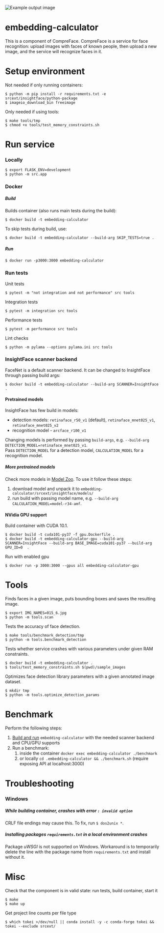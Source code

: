 ![Example output image](./sample_images/readme_example.png)

# embedding-calculator
This is a component of CompreFace. CompreFace is a service for face recognition: upload images with faces of known people, then upload a new image, and the service will recognize faces in it.

# Setup environment
Not needed if only running containers:
```
$ python -m pip install -r requirements.txt -e srcext/insightface/python-package
$ imageio_download_bin freeimage
```
Only needed if using tools:
```
$ make tools/tmp
$ chmod +x tools/test_memory_constraints.sh
```

# Run service
### Locally
```
$ export FLASK_ENV=development
$ python -m src.app
```

### Docker
##### Build
Builds container (also runs main tests during the build):
```
$ docker build -t embedding-calculator 
```
To skip tests during build, use:
```
$ docker build -t embedding-calculator --build-arg SKIP_TESTS=true .
```

##### Run
```
$ docker run -p3000:3000 embedding-calculator
```

### Run tests
Unit tests
```
$ pytest -m "not integration and not performance" src tools
```
Integration tests
```
$ pytest -m integration src tools
```
Performance tests
```
$ pytest -m performance src tools
```
Lint checks
```
$ python -m pylama --options pylama.ini src tools
```

### InsightFace scanner backend

FaceNet is a default scanner backend. It can be changed to InsightFace through passing build args:
```
$ docker build -t embedding-calculator --build-arg SCANNER=InsightFace .
```

#### Pretrained models

InsightFace has few build in models:  
* detection models: `retinaface_r50_v1` (default), `retinaface_mnet025_v1`, `retinaface_mnet025_v2`
* recognition model - `arcface_r100_v1`

Changing models is performed by passing  `build-args`, e.g. `--build-arg DETECTION_MODEL=retinaface_mnet025_v1`.   
Pass `DETECTION_MODEL` for a detection model, `CALCULATION_MODEL` for a recognition model.

##### More pretrained models

Check more models in [Model Zoo](https://github.com/deepinsight/insightface/wiki/Model-Zoo#3-face-recognition-models). To use it follow these steps: 

1. download model and unpack it to `embedding-calculator/srcext/insightface/models/`
1. run build with passing model name, e.g. `--build-arg CALCULATION_MODEL=model-r34-amf`. 
  
#### NVidia GPU support

Build container with CUDA 10.1.
```
$ docker build -t cuda101-py37 -f gpu.Dockerfile .
$ docker build -t embedding-calculator-gpu --build-arg SCANNER=InsightFace --build-arg BASE_IMAGE=cuda101-py37 --build-arg GPU_ID=0  .
```

Run with enabled gpu
```
$ docker run -p 3000:3000 --gpus all embedding-calculator-gpu
```

# Tools
Finds faces in a given image, puts bounding boxes and saves the resulting image. 
```
$ export IMG_NAMES=015_6.jpg
$ python -m tools.scan
```

Tests the accuracy of face detection.
```
$ make tools/benchmark_detection/tmp
$ python -m tools.benchmark_detection
```

Tests whether service crashes with various parameters under given RAM constraints.
```
$ docker build -t embedding-calculator .
$ tools/test_memory_constraints.sh $(pwd)/sample_images
```

Optimizes face detection library parameters with a given annotated image dataset.
```
$ mkdir tmp
$ python -m tools.optimize_detection_params
```

# Benchmark

Perform the following steps:
1. [Build and run](#build) `embedding-calculator` with the needed scanner backend and CPU/GPU supports
1. Run a benchmark:
    1. inside the container `docker exec embedding-calculator ./benchmark`
    1. or locally `cd .embedding-calculator && ./benchmark.sh` (require exposing API at localhost:3000)

# Troubleshooting

### Windows

##### While building container, crashes with error `: invalid option`

CRLF file endings may cause this. To fix, run `$ dos2unix *`.

##### Installing packages `requirements.txt` in a local environment crashes

Package *uWSGI* is not supported on Windows. Workaround is to temporarily delete the line with the package name from `requirements.txt` and install without it.

# Misc
Check that the component is in valid state: run tests, build container, start it
```
$ make
$ make up
```
Get project line counts per file type
```
$ which tokei >/dev/null || conda install -y -c conda-forge tokei && tokei --exclude srcext/
```
